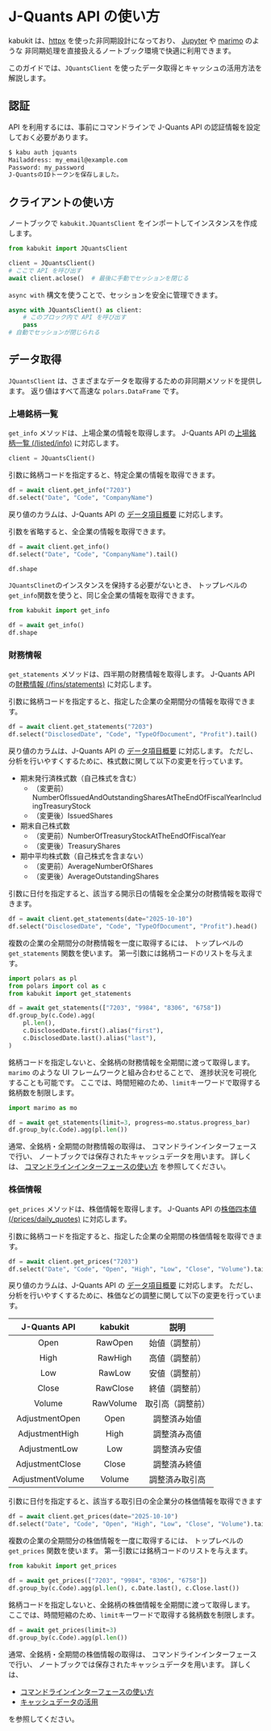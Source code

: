# J-Quants API の使い方

kabukit は、[httpx](https://www.python-httpx.org/) を使った非同期設計になっており、
[Jupyter](https://jupyter.org/) や [marimo](https://marimo.io/) のような
非同期処理を直接扱えるノートブック環境で快適に利用できます。

このガイドでは、`JQuantsClient` を使ったデータ取得とキャッシュの活用方法を解説します。

## 認証

API を利用するには、事前にコマンドラインで J-Quants API の認証情報を設定しておく必要があります。

```bash
$ kabu auth jquants
Mailaddress: my_email@example.com
Password: my_password
J-QuantsのIDトークンを保存しました。
```

## クライアントの使い方

ノートブックで `kabukit.JQuantsClient` をインポートしてインスタンスを作成します。

```python exec="1" source="1"
from kabukit import JQuantsClient

client = JQuantsClient()
# ここで API を呼び出す
await client.aclose()  # 最後に手動でセッションを閉じる
```

`async with` 構文を使うことで、セッションを安全に管理できます。

```python exec="1" source="1"
async with JQuantsClient() as client:
    # このブロック内で API を呼び出す
    pass
# 自動でセッションが閉じられる
```

## データ取得

`JQuantsClient` は、さまざまなデータを取得するための非同期メソッドを提供します。
返り値はすべて高速な `polars.DataFrame` です。

### 上場銘柄一覧

`get_info` メソッドは、上場企業の情報を取得します。
J-Quants API の[上場銘柄一覧 (/listed/info)](https://jpx.gitbook.io/j-quants-ja/api-reference/listed_info)
に対応します。

```python .md#_
client = JQuantsClient()
```

引数に銘柄コードを指定すると、特定企業の情報を取得できます。

```python exec="1" source="material-block"
df = await client.get_info("7203")
df.select("Date", "Code", "CompanyName")
```

戻り値のカラムは、J-Quants API の
[データ項目概要](https://jpx.gitbook.io/j-quants-ja/api-reference/listed_info#dta)
に対応します。

引数を省略すると、全企業の情報を取得できます。

```python exec="1" source="material-block"
df = await client.get_info()
df.select("Date", "Code", "CompanyName").tail()
```

```python exec="1" source="material-block"
df.shape
```

`JQuantsClinet`のインスタンスを保持する必要がないとき、
トップレベルの`get_info`関数を使うと、同じ全企業の情報を取得できます。

```python exec="1" source="material-block"
from kabukit import get_info

df = await get_info()
df.shape
```

### 財務情報

`get_statements` メソッドは、四半期の財務情報を取得します。
J-Quants API の[財務情報 (/fins/statements)](https://jpx.gitbook.io/j-quants-ja/api-reference/statements)
に対応します。

引数に銘柄コードを指定すると、指定した企業の全期間分の情報を取得できます。

```python exec="1" source="material-block"
df = await client.get_statements("7203")
df.select("DisclosedDate", "Code", "TypeOfDocument", "Profit").tail()
```

戻り値のカラムは、J-Quants API の
[データ項目概要](https://jpx.gitbook.io/j-quants-ja/api-reference/statements#dta)
に対応します。
ただし、分析を行いやすくするために、株式数に関して以下の変更を行っています。

- 期末発行済株式数（自己株式を含む）
    - （変更前）NumberOfIssuedAndOutstandingSharesAtTheEndOfFiscalYearIncludingTreasuryStock
    - （変更後）IssuedShares
- 期末自己株式数
    - （変更前）NumberOfTreasuryStockAtTheEndOfFiscalYear
    - （変更後）TreasuryShares
- 期中平均株式数（自己株式を含まない）
    - （変更前）AverageNumberOfShares
    - （変更後）AverageOutstandingShares

引数に日付を指定すると、該当する開示日の情報を全企業分の財務情報を取得できます。

```python exec="1" source="material-block"
df = await client.get_statements(date="2025-10-10")
df.select("DisclosedDate", "Code", "TypeOfDocument", "Profit").head()
```

複数の企業の全期間分の財務情報を一度に取得するには、
トップレベルの `get_statements` 関数を使います。
第一引数には銘柄コードのリストを与えます。

```python exec="1" source="material-block"
import polars as pl
from polars import col as c
from kabukit import get_statements

df = await get_statements(["7203", "9984", "8306", "6758"])
df.group_by(c.Code).agg(
    pl.len(),
    c.DisclosedDate.first().alias("first"),
    c.DisclosedDate.last().alias("last"),
)
```

銘柄コードを指定しないと、全銘柄の財務情報を全期間に渡って取得します。
`marimo` のような UI フレームワークと組み合わせることで、
進捗状況を可視化することも可能です。
ここでは、時間短縮のため、`limit`キーワードで取得する銘柄数を制限します。

```python exec="1" source="material-block"
import marimo as mo

df = await get_statements(limit=3, progress=mo.status.progress_bar)
df.group_by(c.Code).agg(pl.len())
```

通常、全銘柄・全期間の財務情報の取得は、
コマンドラインインターフェースで行い、
ノートブックでは保存されたキャッシュデータを用います。
詳しくは、
[コマンドラインインターフェースの使い方](cli.md)
を参照してください。

### 株価情報

`get_prices` メソッドは、株価情報を取得します。
J-Quants API の[株価四本値 (/prices/daily_quotes)](https://jpx.gitbook.io/j-quants-ja/api-reference/daily_quotes)
に対応します。

引数に銘柄コードを指定すると、指定した企業の全期間の株価情報を取得できます。

```python exec="1" source="material-block"
df = await client.get_prices("7203")
df.select("Date", "Code", "Open", "High", "Low", "Close", "Volume").tail()
```

戻り値のカラムは、J-Quants API の
[データ項目概要](https://jpx.gitbook.io/j-quants-ja/api-reference/daily_quotes#dta)
に対応します。
ただし、分析を行いやすくするために、株価などの調整に関して以下の変更を行っています。

| J-Quants API | kabukit | 説明 |
| :--: | :--: | :--: |
| Open | RawOpen | 始値（調整前） |
| High | RawHigh | 高値（調整前） |
| Low | RawLow | 安値（調整前） |
| Close | RawClose | 終値（調整前） |
| Volume | RawVolume | 取引高（調整前） |
| AdjustmentOpen | Open | 調整済み始値 |
| AdjustmentHigh | High | 調整済み高値 |
| AdjustmentLow | Low | 調整済み安値 |
| AdjustmentClose | Close | 調整済み終値 |
| AdjustmentVolume | Volume | 調整済み取引高 |

引数に日付を指定すると、該当する取引日の全企業分の株価情報を取得できます

```python exec="1" source="material-block"
df = await client.get_prices(date="2025-10-10")
df.select("Date", "Code", "Open", "High", "Low", "Close", "Volume").tail()
```

複数の企業の全期間分の株価情報を一度に取得するには、
トップレベルの `get_prices` 関数を使います。
第一引数には銘柄コードのリストを与えます。

```python exec="1" source="material-block"
from kabukit import get_prices

df = await get_prices(["7203", "9984", "8306", "6758"])
df.group_by(c.Code).agg(pl.len(), c.Date.last(), c.Close.last())
```

銘柄コードを指定しないと、全銘柄の株価情報を全期間に渡って取得します。
ここでは、時間短縮のため、`limit`キーワードで取得する銘柄数を制限します。

```python exec="1" source="material-block"
df = await get_prices(limit=3)
df.group_by(c.Code).agg(pl.len())
```

通常、全銘柄・全期間の株価情報の取得は、
コマンドラインインターフェースで行い、
ノートブックでは保存されたキャッシュデータを用います。
詳しくは、

- [コマンドラインインターフェースの使い方](cli.md)
- [キャッシュデータの活用](cli.md)

を参照してください。
